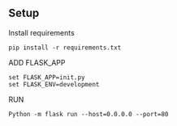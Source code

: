 Setup
------

Install requirements

    pip install -r requirements.txt

ADD FLASK_APP

    set FLASK_APP=init.py
    set FLASK_ENV=development

RUN

    Python -m flask run --host=0.0.0.0 --port=80